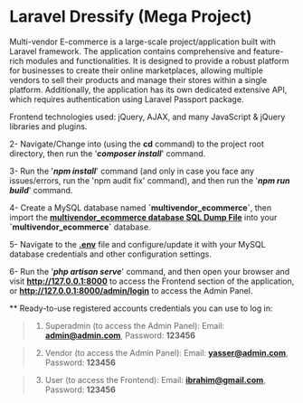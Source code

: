 # Laravel Dressify (Mega Project)
Multi-vendor E-commerce is a large-scale project/application built with Laravel framework. The application contains comprehensive and feature-rich modules and functionalities. It is designed to provide a robust platform for businesses to create their online marketplaces, allowing multiple vendors to sell their products and manage their stores within a single platform. Additionally, the application has its own dedicated extensive API, which requires authentication using Laravel Passport package.

Frontend technologies used: jQuery, AJAX, and many JavaScript & jQuery libraries and plugins.

2- Navigate/Change into (using the **cd** command) to the project root directory, then run the '***composer install***' command.

3- Run the '***npm install***' command (and only in case you face any issues/errors, run the 'npm audit fix' command), and then run the '***npm run build***' command.

4- Create a MySQL database named **\`multivendor_ecommerce\`**, then import the **[multivendor_ecommerce database SQL Dump File](<Database - multivendor_ecommerce/multivendor_ecommerce database - SQL Dump File - phpMyAdmin Export.sql>)** into your **\`multivendor_ecommerce\`** database.

5- Navigate to the **[.env](.env)** file and configure/update it with your MySQL database credentials and other configuration settings.

6- Run the '***php artisan serve***' command, and then open your browser and visit **http://127.0.0.1:8000** to access the Frontend section of the application, or **http://127.0.0.1:8000/admin/login** to access the Admin Panel.

\*\* Ready-to-use registered accounts credentials you can use to log in:
> 1) Superadmin (to access the Admin Panel): Email: **admin@admin.com**, Password: **123456**

> 2) Vendor (to access the Admin Panel): Email: **yasser@admin.com**, Password: **123456**
    
> 3) User (to access the Frontend): Email: **ibrahim@gmail.com**, Password: **123456**

